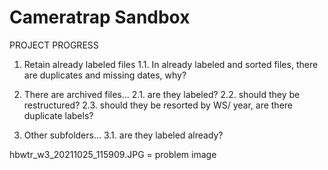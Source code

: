 # Cameratrap Sandbox

PROJECT PROGRESS 

1. Retain already labeled files 
	1.1. In already labeled and sorted files, there are duplicates and missing dates, why?

2. There are archived files...
	2.1. are they labeled? 
	2.2. should they be restructured?
	2.3. should they be resorted by WS/ year, are there duplicate labels? 

3. Other subfolders...
	3.1. are they labeled already? 

hbwtr_w3_20211025_115909.JPG = problem image 